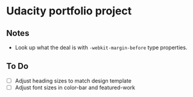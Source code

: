 # Udacity portfolio project

## Notes

- Look up what the deal is with `-webkit-margin-before` type properties.

## To Do

- [ ] Adjust heading sizes to match design template
- [ ] Adjust font sizes in color-bar and featured-work